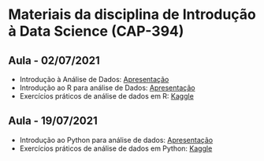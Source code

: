 # Materiais da disciplina de Introdução à Data Science (CAP-394)

## Aula - 02/07/2021

- Introdução à Análise de Dados: [Apresentação](aulas/01_introducao-analise-de-dados/intro-analise_de_dados_02-07-2021.pdf)
- Introdução ao R para análise de Dados: [Apresentação](https://cap394.netlify.app/aulas/02-introducao-ao-r)
- Exercícios práticos de análise de dados em R: [Kaggle](https://www.kaggle.com/oldlipe/intro-07-01-exercicios)

## Aula - 19/07/2021

- Introdução ao Python para análise de dados: [Apresentação](https://cap394.netlify.app/aulas/03-introducao-ao-python)
- Exercícios práticos de análise de dados em Python: [Kaggle](https://www.kaggle.com/phelpsmemo/intro-ds-python-23-07)
